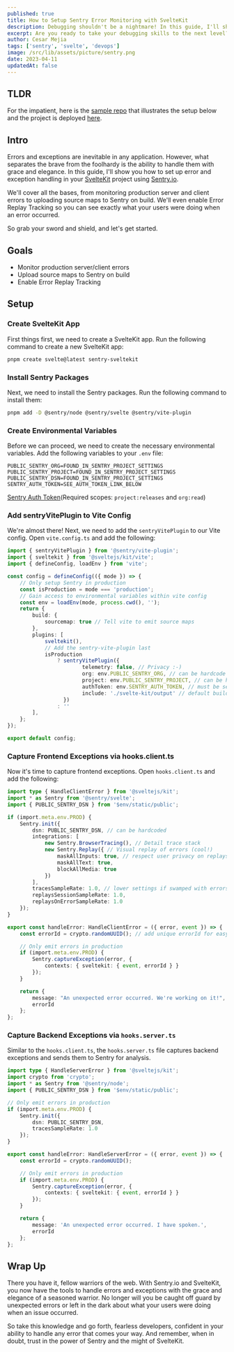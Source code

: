 ```yaml
---
published: true
title: How to Setup Sentry Error Monitoring with SvelteKit
description: Debugging shouldn't be a nightmare! In this guide, I'll show you how to set up Sentry.io for error and exception handling in your SvelteKit application, empowering you to identify and resolve issues like a pro.
excerpt: Are you ready to take your debugging skills to the next level? Sentry.io is the ultimate tool for monitoring errors and exceptions in your SvelteKit application. Say goodbye to sleepless nights and hello to a smoother user experience. Our guide will walk you through the process of configuring Sentry.io, so you can unleash your inner debugger and tackle bugs like a boss. Let's get started!
author: Cesar Mejia
tags: ['sentry', 'svelte', 'devops']
image: /src/lib/assets/picture/sentry.png
date: 2023-04-11
updatedAt: false
---
```


## TLDR

For the impatient, here is the [sample repo](https://github.com/cesarnml/sentry-sveltekit) that illustrates the setup below and the project is deployed [here](https://sentry-sveltekit.vercel.app/).

## Intro

Errors and exceptions are inevitable in any application. However, what separates the brave from the foolhardy is the ability to handle them with grace and elegance. In this guide, I'll show you how to set up error and exception handling in your [SvelteKit](https://kit.svelte.dev/) project using [Sentry.io](https://sentry.io).

We'll cover all the bases, from monitoring production server and client errors to uploading source maps to Sentry on build. We'll even enable Error Replay Tracking so you can see exactly what your users were doing when an error occurred.

So grab your sword and shield, and let's get started.

## Goals

- Monitor production server/client errors
- Upload source maps to Sentry on build
- Enable Error Replay Tracking
  
## Setup

### Create SvelteKit App

First things first, we need to create a SvelteKit app. Run the following command to create a new SvelteKit app:

```zsh
pnpm create svelte@latest sentry-sveltekit
```

### Install Sentry Packages

Next, we need to install the Sentry packages. Run the following command to install them:


```zsh
pnpm add -D @sentry/node @sentry/svelte @sentry/vite-plugin
```

### Create Environmental Variables

Before we can proceed, we need to create the necessary environmental variables. Add the following variables to your `.env` file:

```zsh:.env
PUBLIC_SENTRY_ORG=FOUND_IN_SENTRY_PROJECT_SETTINGS
PUBLIC_SENTRY_PROJECT=FOUND_IN_SENTRY_PROJECT_SETTINGS
PUBLIC_SENTRY_DSN=FOUND_IN_SENTRY_PROJECT_SETTINGS
SENTRY_AUTH_TOKEN=SEE_AUTH_TOKEN_LINK_BELOW
```
[Sentry Auth Token](https://sentry.io/settings/account/api/auth-tokens/)(Required scopes: `project:releases` and `org:read`)
### Add sentryVitePlugin to Vite Config

We're almost there! Next, we need to add the `sentryVitePlugin` to our Vite config. Open `vite.config.ts` and add the following:

```ts:vite.config.ts {1a,6-9a,11-3a,16-25a}
import { sentryVitePlugin } from '@sentry/vite-plugin';
import { sveltekit } from '@sveltejs/kit/vite';
import { defineConfig, loadEnv } from 'vite';

const config = defineConfig(({ mode }) => {
	// Only setup Sentry in production
	const isProduction = mode === 'production';
	// Gain access to environmental variables within vite config
	const env = loadEnv(mode, process.cwd(), '');
	return {
		build: {
			sourcemap: true // Tell vite to emit source maps
		},
		plugins: [
			sveltekit(),
			// Add the sentry-vite-plugin last
			isProduction
				? sentryVitePlugin({
						telemetry: false, // Privacy :-)
						org: env.PUBLIC_SENTRY_ORG, // can be hardcode
						project: env.PUBLIC_SENTRY_PROJECT, // can be hardcode
						authToken: env.SENTRY_AUTH_TOKEN, // must be secret
						include: './svelte-kit/output' // default build output for source maps. Uploaded to Sentry on deploy
				  })
				: ''
		],
	};
});

export default config;
```

### Capture Frontend Exceptions via hooks.client.ts

Now it's time to capture frontend exceptions. Open `hooks.client.ts` and add the following:

```ts:src/hooks.client.ts
import type { HandleClientError } from '@sveltejs/kit';
import * as Sentry from '@sentry/svelte';
import { PUBLIC_SENTRY_DSN } from '$env/static/public';

if (import.meta.env.PROD) {
	Sentry.init({
		dsn: PUBLIC_SENTRY_DSN, // can be hardcoded
		integrations: [
			new Sentry.BrowserTracing(), // Detail trace stack
			new Sentry.Replay({ // Visual replay of errors (cool!)
				maskAllInputs: true, // respect user privacy on replays
				maskAllText: true,
				blockAllMedia: true
			})
		],
		tracesSampleRate: 1.0, // lower settings if swamped with errors
		replaysSessionSampleRate: 1.0,
		replaysOnErrorSampleRate: 1.0
	});
}

export const handleError: HandleClientError = ({ error, event }) => {
	const errorId = crypto.randomUUID(); // add unique errorId for easy reference

	// Only emit errors in production
	if (import.meta.env.PROD) {
		Sentry.captureException(error, {
			contexts: { sveltekit: { event, errorId } }
		});
	}

	return {
		message: "An unexpected error occurred. We're working on it!",
		errorId
	};
};
```

### Capture Backend Exceptions via `hooks.server.ts`

Similar to the `hooks.client.ts`, the `hooks.server.ts` file captures backend exceptions and sends them to Sentry for analysis.

```ts:src/hooks.server.ts
import type { HandleServerError } from '@sveltejs/kit';
import crypto from 'crypto';
import * as Sentry from '@sentry/node';
import { PUBLIC_SENTRY_DSN } from '$env/static/public';

// Only emit errors in production
if (import.meta.env.PROD) {
	Sentry.init({
		dsn: PUBLIC_SENTRY_DSN,
		tracesSampleRate: 1.0
	});
}

export const handleError: HandleServerError = ({ error, event }) => {
	const errorId = crypto.randomUUID();

	// Only emit errors in production
	if (import.meta.env.PROD) {
		Sentry.captureException(error, {
			contexts: { sveltekit: { event, errorId } }
		});
	}

	return {
		message: 'An unexpected error occurred. I have spoken.',
		errorId
	};
};
```

## Wrap Up

There you have it, fellow warriors of the web. With Sentry.io and SvelteKit, you now have the tools to handle errors and exceptions with the grace and elegance of a seasoned warrior. No longer will you be caught off guard by unexpected errors or left in the dark about what your users were doing when an issue occurred.

So take this knowledge and go forth, fearless developers, confident in your ability to handle any error that comes your way. And remember, when in doubt, trust in the power of Sentry and the might of SvelteKit.
